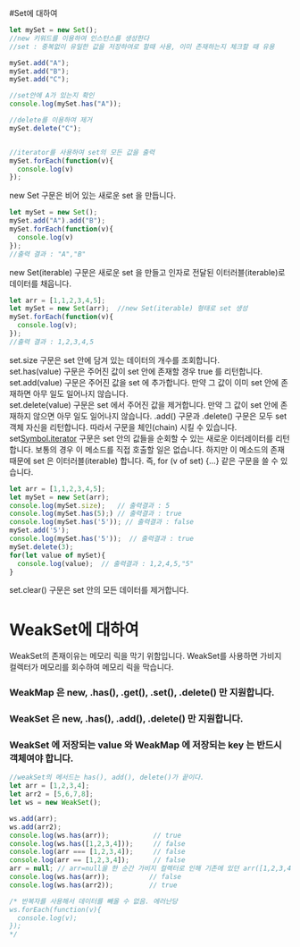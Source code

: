 #Set에 대하여 

~~~javascript
let mySet = new Set();
//new 키워드를 이용하여 인스턴스를 생성한다
//set : 중복없이 유일한 값을 저장하여로 할때 사용, 이미 존재하는지 체크할 때 유용

mySet.add("A");
mySet.add("B");
mySet.add("C");

//set안에 A가 있는지 확인
console.log(mySet.has("A"));

//delete를 이용하여 제거
mySet.delete("C");


//iterator를 사용하여 set의 모든 값을 출력
mySet.forEach(function(v){
  console.log(v)
});
~~~

new Set 구문은 비어 있는 새로운 set 을 만듭니다.

~~~javascript
let mySet = new Set();
mySet.add("A").add("B");
mySet.forEach(function(v){
  console.log(v)
});
//출력 결과 : "A","B"
~~~

new Set(iterable) 구문은 새로운 set 을 만들고 인자로 전달된 이터러블(iterable)로 데이터를 채웁니다.

~~~javascript
let arr = [1,1,2,3,4,5];
let mySet = new Set(arr);  //new Set(iterable) 형태로 set 생성
mySet.forEach(function(v){
  console.log(v);
});
//출력 결과 : 1,2,3,4,5
~~~
set.size 구문은 set 안에 담겨 있는 데이터의 개수를 조회합니다.</br>
set.has(value) 구문은 주어진 값이 set 안에 존재할 경우 true 를 리턴합니다.</br>
set.add(value) 구문은 주어진 값을 set 에 추가합니다. 만약 그 값이 이미 set 안에 존재하면 아무 일도 일어나지 않습니다.</br>
set.delete(value) 구문은 set 에서 주어진 값을 제거합니다. 만약 그 값이 set 안에 존재하지 않으면 아무 일도 일어나지 않습니다. .add() 구문과 .delete() 구문은 모두 set 객체 자신을 리턴합니다. 따라서 구문을 체인(chain) 시킬 수 있습니다.</br>
set[Symbol.iterator]() 구문은 set 안의 값들을 순회할 수 있는 새로운 이터레이터를 리턴합니다. 보통의 경우 이 메소드를 직접 호출할 일은 없습니다. 하지만 이 메소드의 존재 때문에 set 은 이터러블(iterable) 합니다. 즉, for (v of set) {...} 같은 구문을 쓸 수 있습니다.</br>
~~~javascript
let arr = [1,1,2,3,4,5];
let mySet = new Set(arr);  
console.log(mySet.size);   // 출력결과 : 5
console.log(mySet.has(5);) // 출력결과 : true
console.log(mySet.has('5')); // 출력결과 : false
mySet.add('5');
console.log(mySet.has('5'));  // 출력결과 : true
mySet.delete(3);
for(let value of mySet){
  console.log(value);  // 출력결과 : 1,2,4,5,"5"
}
~~~
set.clear() 구문은 set 안의 모든 데이터를 제거합니다.

# WeakSet에 대하여
WeakSet의 존재이유는 메모리 릭을 막기 위함입니다.
WeakSet를 사용하면 가비지 컬렉터가 메모리를 회수하여 메모리 릭을 막습니다.
### WeakMap 은 new, .has(), .get(), .set(), .delete() 만 지원합니다.
### WeakSet 은 new, .has(), .add(), .delete() 만 지원합니다.
### WeakSet 에 저장되는 value 와 WeakMap 에 저장되는 key 는 반드시 객체여야 합니다.


~~~javascript
//weakSet의 메서드는 has(), add(), delete()가 끝이다.
let arr = [1,2,3,4];
let arr2 = [5,6,7,8];
let ws = new WeakSet();

ws.add(arr);
ws.add(arr2);
console.log(ws.has(arr));           // true
console.log(ws.has([1,2,3,4]));     // false
console.log(arr === [1,2,3,4]);     // false
console.log(arr == [1,2,3,4]);      // false
arr = null; // arr=null을 한 순간 가비지 컬렉터로 인해 기존에 있던 arr([1,2,3,4])는 메모리상에 없어져 버린다.
console.log(ws.has(arr));          // false
console.log(ws.has(arr2));         // true

/* 반복자를 사용해서 데이터를 빼올 수 없음. 에러난당
ws.forEach(function(v){
  console.log(v);           
});
*/
~~~
